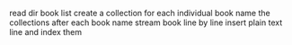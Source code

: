 read dir book list
create a collection for each individual book
name the collections after each book name
stream book line by line
insert plain text line and index them

